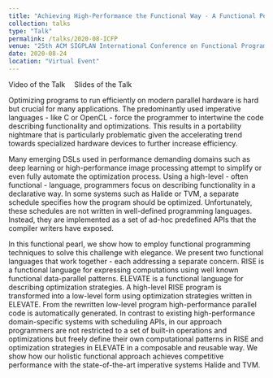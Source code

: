 ```yaml
---
title: "Achieving High-Performance the Functional Way - A Functional Pearl on Expressing High-Performance Optimizations as Rewrite Strategies"
collection: talks
type: "Talk"
permalink: /talks/2020-08-ICFP
venue: "25th ACM SIGPLAN International Conference on Functional Programming (ICFP 2020)"
date: 2020-08-24
location: "Virtual Event"
---
```


<a href="/files/talks/2020/ICFP-2020.mp4" style="margin-right:1em; text-decoration: none;"><span class="fa-stack fa-1x"><i class="fa fa-file fa-2x"></i></span> Video of the Talk</a> <a href="/files/talks/2020/ICFP-2020.pdf" style="margin-right:1em; text-decoration: none;"><span class="fa-stack fa-1x"><i class="fa fa-file fa-2x"></i></span> Slides of the Talk</a>

Optimizing programs to run efficiently on modern parallel hardware is hard but crucial for many applications. The predominantly used imperative languages - like C or OpenCL - force the programmer to intertwine the code describing functionality and optimizations. This results in a portability nightmare that is particularly problematic given the accelerating trend towards specialized hardware devices to further increase efficiency.

Many emerging DSLs used in performance demanding domains such as deep learning or high-performance image processing attempt to simplify or even fully automate the optimization process. Using a high-level - often functional - language, programmers focus on describing functionality in a declarative way. In some systems such as Halide or TVM, a separate schedule specifies how the program should be optimized. Unfortunately, these schedules are not written in well-defined programming languages. Instead, they are implemented as a set of ad-hoc predefined APIs that the compiler writers have exposed.

In this functional pearl, we show how to employ functional programming techniques to solve this challenge with elegance. We present two functional languages that work together - each addressing a separate concern. RISE is a functional language for expressing computations using well known functional data-parallel patterns. ELEVATE is a functional language for describing optimization strategies. A high-level RISE program is transformed into a low-level form using optimization strategies written in ELEVATE. From the rewritten low-level program high-performance parallel code is automatically generated. In contrast to existing high-performance domain-specific systems with scheduling APIs, in our approach programmers are not restricted to a set of built-in operations and optimizations but freely define their own computational patterns in RISE and optimization strategies in ELEVATE in a composable and reusable way. We show how our holistic functional approach achieves competitive performance with the state-of-the-art imperative systems Halide and TVM.
 
